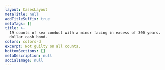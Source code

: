 ```yaml
---
layout: CasesLayout
metaTitle: null
addTitleSuffix: true
metaTags: []
title: >-
  19 counts of sex conduct with a minor facing in excess of 300 years. 1 million
  dollar cash bond.
colors: colors-d
excerpt: Not guilty on all counts.
bottomSections: []
metaDescription: null
socialImage: null
---
```

